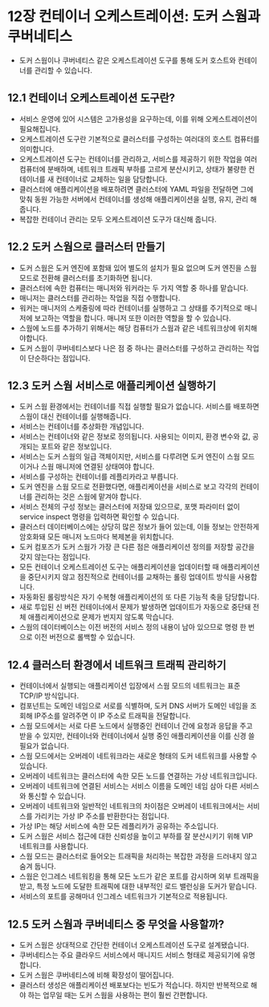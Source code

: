 # 12장 컨테이너 오케스트레이션: 도커 스웜과 쿠버네티스

* 도커 스웜이나 쿠버네티스 같은 오케스트레이션 도구를 통해 도커 호스트와 컨테이너를 관리할 수 있습니다.

## 12.1 컨테이너 오케스트레이션 도구란?

* 서비스 운영에 있어 시스템은 고가용성을 요구하는데, 이를 위해 오케스트레이션이 필요해집니다.
* 오케스트레이션 도구란 기본적으로 클러스터를 구성하는 여러대의 호스트 컴퓨터를 의미합니다.
* 오케스트레이션 도구는 컨테이너를 관리하고, 서비스를 제공하기 위한 작업을 여러 컴퓨터에 분배하며, 네트워크 트래픽 부하를 고르게 분산시키고, 상태가 불량한 컨테이너를 새 컨테이너로 교체하는 일을 담당합니다.
* 클러스터에 애플리케이션을 배포하려면 클러스터에 YAML 파일을 전달하면 그에 맞춰 동원 가능한 서버에서 컨테이너를 생성해 애플리케이션을 실행, 유지, 관리 해줍니다.
* 복잡한 컨테이너 관리는 모두 오케스트레이션 도구가 대신해 줍니다.

## 12.2 도커 스웜으로 클러스터 만들기

* 도커 스웜은 도커 엔진에 포함돼 있어 별도의 설치가 필요 없으며 도커 엔진을 스웜 모드로 전환해 클러스터를 초기화하면 됩니다.
* 클러스터에 속한 컴퓨터는 매니저와 워커라는 두 가지 역할 중 하나를 맡습니다.
* 매니저는 클러스터를 관리하는 작업을 직접 수행합니다.
* 워커는 매니저의 스케줄링에 따라 컨테이너를 실행하고 그 상태를 주기적으로 매니저에 보고하는 역할을 합니다. 매니저 또한 이러한 역할을 할 수 있습니다.
* 스웜에 노드를 추가하기 위해서는 해당 컴퓨터가 스웜과 같은 네트워크상에 위치해야합니다.
* 도커 스웜이 쿠버네티스보다 나은 점 중 하나는 클러스터를 구성하고 관리하는 작업이 단순하다는 점입니다.

## 12.3 도커 스웜 서비스로 애플리케이션 실행하기

* 도커 스웜 환경에서는 컨테이너를 직접 실행할 필요가 없습니다. 서비스를 배포하면 스웜이 대신 컨테이너를 실행해줍니다.
* 서비스는 컨테이너를 추상화한 개념입니다.
* 서비스는 컨테이너와 같은 정보로 정의됩니다. 사용되는 이미지, 환경 변수와 값, 공개되는 포트와 같은 정보입니다.
* 서비스는 도커 스웜의 일급 객체이지만, 서비스를 다루려면 도커 엔진이 스웜 모드이거나 스웜 매니저에 연결된 상태여야 합니다.
* 서비스를 구성하는 컨테이너를 레플리카라고 부릅니다.
* 도커 엔진을 스웜 모드로 전환했다면, 애플리케이션을 서비스로 보고 각각의 컨테이너를 관리하는 것은 스웜에 맡겨야 합니다.
* 서비스 전체의 구성 정보는 클러스터에 저장돼 있으므로, 포맷 파라미터 없이 service inspect 명령을 입력하면 확인할 수 있습니다.
* 클러스터 데이터베이스에는 상당히 많은 정보가 들어 있는데, 이들 정보는 안전하게 암호화돼 모든 매니저 노드마다 복제본을 위치합니다.
* 도커 컴포즈가 도커 스웜가 가장 큰 다른 점은 애플리케이션 정의를 저장할 공간을 갖지 않는다는 점입니다.
* 모든 컨테이너 오케스트레이션 도구는 애플리케이션을 업데이터할 때 애플리케이션을 중단시키지 않고 점진적으로 컨테이너를 교채하는 롤링 업데이트 방식을 사용합니다.
* 자동화된 롤링방식은 자기 수복형 애플리케이션의 또 다른 기능적 축을 담당합니다.
* 새로 투입된 신 버전 컨테이너에서 문제가 발생하면 업데이트가 자동으로 중단돼 전체 애플리케이션으로 문제가 번지지 않도록 막습니다.
* 스웜의 데이터베이스는 이전 버전의 서비스 정의 내용이 남아 있으므로 명령 한 번으로 이전 버전으로 롤백할 수 있습니다.

## 12.4 클러스터 환경에서 네트워크 트래픽 관리하기

* 컨테이너에서 실행되는 애플리케이션 입장에서 스웜 모드의 네트워크는 표준 TCP/IP 방식입니다.
* 컴포넌트는 도메인 네임으로 서로를 식별하며, 도커 DNS 서버가 도메인 네임을 조회해 IP주소를 알려주면 이 IP 주소로 트래픽을 전달합니다.
* 스웜 모드에서는 서로 다른 노드에서 실행중인 컨테이너 간에 요청과 응답을 주고 받을 수 있지만, 컨테이너와 컨테이너에서 실행 중인 애플리케이션을 이를 신경 쓸 필요가 없습니다.
* 스웜 모드에서는 오버레이 네트워크라는 새로운 형태의 도커 네트워크를 사용할 수 있습니다.
* 오버레이 네트워크는 클러스터에 속한 모든 노드를 연결하는 가상 네트워크입니다.
* 오버레이 네트워크에 연결된 서비스는 서비스 이름을 도메인 네임 삼아 다른 서비스와 통신할 수 있습니다.
* 오버레이 네트워크와 일반적인 네트워크의 차이점은 오버레이 네트워크에서는 서비스를 가리키는 가상 IP 주소를 반환한다는 점입니다.
* 가상 IP는 해당 서비스에 속한 모든 레플리카가 공유하는 주소입니다.
* 도커 스웜은 서비스 접근에 대한 신뢰성을 높이고 부하를 잘 분산시키기 위해 VIP 네트워크를 사용합니다.
* 스웜 모드는 클러스터로 들어오는 트래픽을 처리하는 복잡한 과정을 드러내지 않고 숨겨 둡니다.
* 스웜은 인그레스 네트워킹을 통해 모든 노드가 같은 포트를 감시하며 외부 트래픽을 받고, 특정 노드에 도달한 트래픽에 대한 내부적인 로드 밸런싱을 도커가 맡습니다.
* 서비스의 포트를 공해마녀 인그레스 네트워크가 기본적으로 적용됩니다.

## 12.5 도커 스웜과 쿠버네티스 중 무엇을 사용할까?

* 도커 스웜은 상대적으로 간단한 컨테이너 오케스트레이션 도구로 설계됐습니다.
* 쿠버네티스는 주요 클라우드 서비스에서 매니지드 서비스 형태로 제공되기에 유명합니다.
* 도커 스웜은 쿠버네티스에 비해 확장성이 떨어집니다.
* 클러스터 생성은 애플리케이션 배포보다는 빈도가 적습니다. 하지만 반복적으로 해야 하는 업무일 때는 도커 스웜을 사용하는 편이 훨씬 간편합니다.